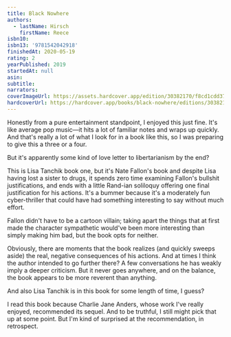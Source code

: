 ```yaml
---
title: Black Nowhere
authors:
  - lastName: Hirsch
    firstName: Reece
isbn10:
isbn13: '9781542042918'
finishedAt: 2020-05-19
rating: 2
yearPublished: 2019
startedAt: null
asin:
subtitle:
narrators:
coverImageUrl: https://assets.hardcover.app/edition/30382170/f8cd1cdd376082580c47fa7ad9c261ecb2cd2ff3.jpeg
hardcoverUrl: https://hardcover.app/books/black-nowhere/editions/30382170
---
```


Honestly from a pure entertainment standpoint, I enjoyed this just fine. It's like average pop music—it hits a lot of familiar notes and wraps up quickly. And that's really a lot of what I look for in a book like this, so I was preparing to give this a three or a four.

But it's apparently some kind of love letter to libertarianism by the end?

This is Lisa Tanchik book one, but it's Nate Fallon's book and despite Lisa having lost a sister to drugs, it spends zero time examining Fallon's bullshit justifications, and ends with a little Rand-ian soliloquy offering one final justification for his actions. It's a bummer because it's a moderately fun cyber-thriller that could have had something interesting to say without much effort.

Fallon didn't have to be a cartoon villain; taking apart the things that at first made the character sympathetic would've been more interesting than simply making him bad, but the book opts for neither.

Obviously, there are moments that the book realizes (and quickly sweeps aside) the real, negative consequences of his actions. And at times I think the author intended to go further there? A few conversations he has weakly imply a deeper criticism. But it never goes anywhere, and on the balance, the book appears to be more reverent than anything.

And also Lisa Tanchik is in this book for some length of time, I guess?

I read this book because Charlie Jane Anders, whose work I've really enjoyed, recommended its sequel. And to be truthful, I still might pick that up at some point. But I'm kind of surprised at the recommendation, in retrospect.
